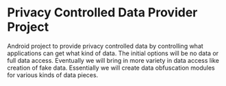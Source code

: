 Privacy Controlled Data Provider Project
========================================

Android project to provide privacy controlled data by controlling what applications can get what kind of data. The initial options will be no data or full data access. Eventually we will bring in more variety in data access like creation of fake data. Essentially we will create data obfuscation modules for various kinds of data pieces.
